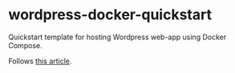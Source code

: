 # wordpress-docker-quickstart
Quickstart template for hosting Wordpress web-app using Docker Compose.

Follows [this article](https://docs.docker.com/compose/wordpress/).
